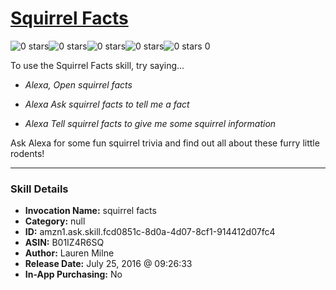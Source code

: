 # [Squirrel Facts](http://alexa.amazon.com/#skills/amzn1.ask.skill.fcd0851c-8d0a-4d07-8cf1-914412d07fc4)
![0 stars](../../images/ic_star_border_black_18dp_1x.png)![0 stars](../../images/ic_star_border_black_18dp_1x.png)![0 stars](../../images/ic_star_border_black_18dp_1x.png)![0 stars](../../images/ic_star_border_black_18dp_1x.png)![0 stars](../../images/ic_star_border_black_18dp_1x.png) 0

To use the Squirrel Facts skill, try saying...

* *Alexa, Open squirrel facts*

* *Alexa Ask squirrel facts to tell me a fact*

* *Alexa Tell squirrel facts to give me some squirrel information*

Ask Alexa for some fun squirrel trivia and find out all about these furry little rodents!

***

### Skill Details

* **Invocation Name:** squirrel facts
* **Category:** null
* **ID:** amzn1.ask.skill.fcd0851c-8d0a-4d07-8cf1-914412d07fc4
* **ASIN:** B01IZ4R6SQ
* **Author:** Lauren Milne
* **Release Date:** July 25, 2016 @ 09:26:33
* **In-App Purchasing:** No

